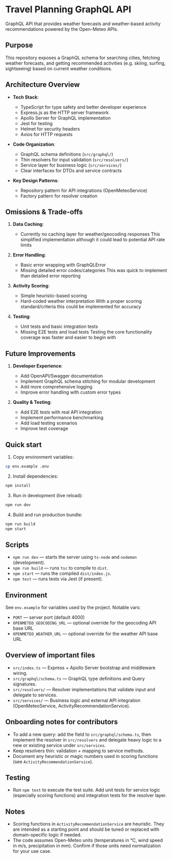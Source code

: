 # Travel Planning GraphQL API

GraphQL API that provides weather forecasts and weather-based activity recommendations powered by the Open-Meteo APIs.

Purpose
-------
This repository exposes a GraphQL schema for searching cities, fetching weather forecasts, and getting recommended activities (e.g. skiing, surfing, sightseeing) based on current weather conditions.

Architecture Overview
-------------------
- **Tech Stack**:
  - TypeScript for type safety and better developer experience
  - Express.js as the HTTP server framework
  - Apollo Server for GraphQL implementation
  - Jest for testing
  - Helmet for security headers
  - Axios for HTTP requests
  
- **Code Organization**:
  - GraphQL schema definitions (`src/graphql/`)
  - Thin resolvers for input validation (`src/resolvers/`)
  - Service layer for business logic (`src/services/`)
  - Clear interfaces for DTOs and service contracts
  
- **Key Design Patterns**:
  - Repository pattern for API integrations (OpenMeteoService)
  - Factory pattern for resolver creation

Omissions & Trade-offs
--------------------
1. **Data Caching**:
   - Currently no caching layer for weather/geocoding responses
   This simplified implementation although it could lead to potential API rate limits
   
2. **Error Handling**:
   - Basic error wrapping with GraphQLError
   - Missing detailed error codes/categories
   This was quick to implement than detailed error reporting

3. **Activity Scoring**:
   - Simple heuristic-based scoring
   - Hard-coded weather interpretation
   With a proper scoring standard/criteria this could be implemented for accuracy

4. **Testing**:
   - Unit tests and basic integration tests
   - Missing E2E tests and load tests
   Testing the core functionality coverage was faster and easier to begin with

Future Improvements
-----------------

1. **Developer Experience**:
   - Add OpenAPI/Swagger documentation
   - Implement GraphQL schema stitching for modular development
   - Add more comprehensive logging
   - Improve error handling with custom error types

2. **Quality & Testing**:
   - Add E2E tests with real API integration
   - Implement performance benchmarking
   - Add load testing scenarios
   - Improve test coverage

Quick start
-----------
1. Copy environment variables:

```bash
cp env.example .env
```

2. Install dependencies:

```bash
npm install
```

3. Run in development (live reload):

```bash
npm run dev
```

4. Build and run production bundle:

```bash
npm run build
npm start
```

Scripts
-------
- `npm run dev` — starts the server using `ts-node` and `nodemon` (development).
- `npm run build` — runs `tsc` to compile to `dist`.
- `npm start` — runs the compiled `dist/index.js`.
- `npm test` — runs tests via Jest (if present).

Environment
-----------
See `env.example` for variables used by the project. Notable vars:
- `PORT` — server port (default 4000)
- `OPENMETEO_GEOCODING_URL` — optional override for the geocoding API base URL
- `OPENMETEO_WEATHER_URL` — optional override for the weather API base URL

Overview of important files
---------------------------
- `src/index.ts` — Express + Apollo Server bootstrap and middleware wiring.
- `src/graphql/schema.ts` — GraphQL type definitions and Query signatures.
- `src/resolvers/` — Resolver implementations that validate input and delegate to services.
- `src/services/` — Business logic and external API integration (OpenMeteoService, ActivityRecommendationService).

Onboarding notes for contributors
-------------------------------
- To add a new query: add the field to `src/graphql/schema.ts`, then implement the resolver in `src/resolvers` and delegate heavy logic to a new or existing service under `src/services`.
- Keep resolvers thin: validation + mapping to service methods.
- Document any heuristic or magic numbers used in scoring functions (see `ActivityRecommendationService`).

Testing
-------
- Run `npm test` to execute the test suite. Add unit tests for service logic (especially scoring functions) and integration tests for the resolver layer.

Notes
-----------------
- Scoring functions in `ActivityRecommendationService` are heuristic. They are intended as a starting point and should be tuned or replaced with domain-specific logic if needed.
- The code assumes Open-Meteo units (temperatures in °C, wind speed in m/s, precipitation in mm). Confirm if those units need normalization for your use case.
